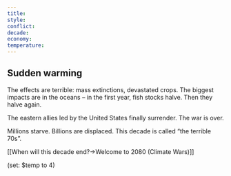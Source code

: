 ```yaml
---
title: 
style: 
conflict: 
decade: 
economy: 
temperature: 
---
```


## Sudden warming

The effects are terrible: mass extinctions, devastated crops. The biggest impacts are in the oceans – in the first year, fish stocks halve. Then they halve again.

The eastern allies led by the United States finally surrender. The war is over.

Millions starve. Billions are displaced. This decade is called “the terrible 70s”.

[[When will this decade end?->Welcome to 2080 (Climate Wars)]]

(set: $temp to 4)
